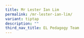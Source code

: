 ```yaml
---
title: Mr Lester Ian Lim
permalink: /mr-lester-ian-lim/
variant: tiptap
description: ""
third_nav_title: EL Pedagogy Team
---
```

